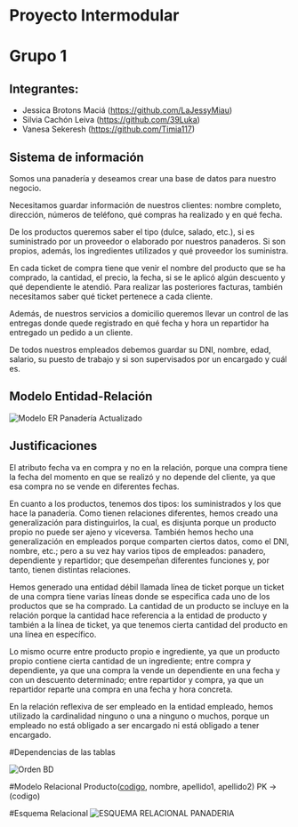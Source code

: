 # Proyecto Intermodular
# Grupo 1

## Integrantes:
* Jessica Brotons Maciá (https://github.com/LaJessyMiau)
* Silvia Cachón Leiva (https://github.com/39Luka)
* Vanesa Sekeresh (https://github.com/Timia117)

## Sistema de información

Somos una panadería y deseamos crear una base de datos para nuestro negocio.

Necesitamos guardar información de nuestros clientes: nombre completo, dirección, números de teléfono, qué compras ha realizado y en qué fecha.

De los productos queremos saber el tipo (dulce, salado, etc.), si es suministrado por un proveedor o elaborado por nuestros panaderos. Si son propios, además, los ingredientes utilizados y qué proveedor los suministra.

En cada ticket de compra tiene que venir el nombre del producto que se ha comprado, la cantidad, el precio, la fecha, si se le aplicó algún descuento y qué dependiente le atendió. Para realizar las posteriores facturas, también necesitamos saber qué ticket pertenece a cada cliente.

Además, de nuestros servicios a domicilio queremos llevar un control de las entregas donde quede registrado en qué fecha y hora un repartidor ha entregado un pedido a un cliente.

De todos nuestros empleados debemos guardar su DNI, nombre, edad, salario, su puesto de trabajo y si son supervisados por un encargado y cuál es.

## Modelo Entidad-Relación


![Modelo ER Panadería Actualizado](https://github.com/user-attachments/assets/0d594cc3-9119-453a-9438-af149405fd22)



## Justificaciones
El atributo fecha va en compra y no en la relación, porque una compra tiene la fecha del momento en que se realizó y no depende del cliente, ya que esa compra no se vende en diferentes fechas.

En cuanto a los productos, tenemos dos tipos: los suministrados y los que hace la panadería. Como tienen relaciones diferentes, hemos creado una generalización para distinguirlos, la cual, es disjunta porque un producto propio no puede ser ajeno y viceversa. También hemos hecho una generalización en empleados porque comparten ciertos datos, como el DNI, nombre, etc.; pero a su vez hay varios tipos de empleados: panadero, dependiente y repartidor; que desempeñan diferentes funciones y, por tanto, tienen distintas relaciones.

Hemos generado una entidad débil llamada línea de ticket porque un ticket de una compra tiene varias líneas donde se especifica cada uno de los productos que se ha comprado. La cantidad de un producto se incluye en la relación porque la cantidad hace referencia a la entidad de producto y también a la línea de ticket, ya que tenemos cierta cantidad del producto en una línea en específico.

Lo mismo ocurre entre producto propio e ingrediente, ya que un producto propio contiene cierta cantidad de un ingrediente; entre compra y dependiente, ya que una compra la vende un dependiente en una fecha y con un descuento determinado; entre repartidor y compra, ya que un repartidor reparte una compra en una fecha y hora concreta.

En la relación reflexiva de ser empleado en la entidad empleado, hemos utilizado la cardinalidad ninguno o una a ninguno o muchos, porque un empleado no está obligado a ser encargado ni está obligado a tener encargado.



#Dependencias de las tablas

![Orden BD](https://github.com/user-attachments/assets/cab0af55-6317-405e-86fd-b44f1031bb18)

#Modelo Relacional
Producto(<u>codigo</u>, nombre, apellido1, apellido2)
PK ->(codigo)

#Esquema Relacional
![ESQUEMA RELACIONAL PANADERIA](https://github.com/user-attachments/assets/7469af97-0db1-4901-baa0-c8126155a1a4)



